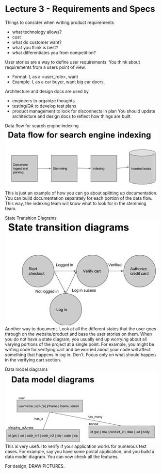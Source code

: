 Lecture 3 - Requirements and Specs
============

Things to consider when writing product requirements
* what technology allows?
* cost
* what do customer want?
* what you think is best?
* what differentiates you from competition?


User stories are a way to define user requirements. You think about requirements from a users point of view.
* Format: I, as a <user_role>, want <feature>
* Example: I, as a car buyer, want big car doors.


Architecture and design docs are used by
* engineers to organize thoughts
* testing/QA to develop test plans
* product management to look for disconnects in plan
You should update architecture and design docs to reflect how things are built


Data flow for search engine indexing
![](lecture_3/dff68e182409346a538758773f7cf4da.png)
This is just an example of how you can go about splitting up documentation. You can build documentation separately for each portion of the data flow. This way, the indexing team will know what to look for in the stemming team.

State Transition Diagrams
![](lecture_3/597d3464cbdf88b59c80bff171214228.png)
Another way to document. Look at all the different states that the user goes through on the website/product and base the user stories on them. When you do not have a state diagram, you usually end up worrying about all varying portions of the project at a single point. For example, you might be writing code for verifying cart and be worried about your code will affect something that happens in log in. Don't. Focus only on what should happen in the verifying cart section.

Data model diagrams
![](lecture_3/8af07e7abf41f9b26c95c1e7bfe7ac18.png)
This is very useful to verify if your application works for numerous test cases. For example, say you have some postal application, and you build a data model diagram. You can now check all the features


For design, DRAW PICTURES. 
